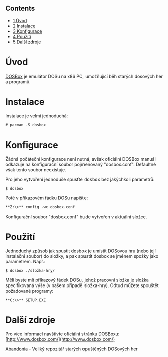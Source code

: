 ## Contents

*   [1 Úvod](#.C3.9Avod)
*   [2 Instalace](#Instalace)
*   [3 Konfigurace](#Konfigurace)
*   [4 Použití](#Pou.C5.BEit.C3.AD)
*   [5 Další zdroje](#Dal.C5.A1.C3.AD_zdroje)

# Úvod

[DOSBox](http://www.dosbox.com/) je emulátor DOSu na x86 PC, umožňující běh starých dosových her a programů.

# Instalace

Instalace je velmi jednoduchá:

```
# pacman -S dosbox

```

# Konfigurace

Žádná počáteční konfigurace není nutná, avšak oficiální DOSBox manuál odkazuje na konfigurační soubor pojmenovaný "dosbox.conf". Defaultně však tento soubor neexistuje.

Pro jeho vytvoření jednoduše spusťte <tt>dosbox</tt> bez jakýchkoli parametrů:

```
$ dosbox

```

Poté v příkazovém řádku DOSu napište:

```
**Z:\>** config -wc dosbox.conf

```

Konfigurační soubor "dosbox.conf" bude vytvořen v aktuální složce.

# Použití

Jednoduchý způsob jak spustit dosbox je umístit DOSovou hru (nebo její instalační soubor) do složky, a pak spustit dosbox se jménem spožky jako parametrem. Např.:

```
$ dosbox ./složka-hry/

```

Měli byste mít příkazový řádek DOSu, jehož pracovní složka je složka specifikovaná výše (v našem případě složka-hry). Odtud můžete spouštět požadované programy:

```
**C:\>** SETUP.EXE

```

# Další zdroje

Pro více informací navštivte oficiální stránku DOSBoxu: [http://www.dosbox.com/](http://www.dosbox.com/)

[Abandonia](http://www.abandonia.com/) - Veliký repozitář starých opuštěných DOSových her